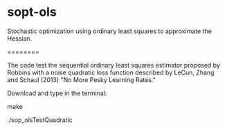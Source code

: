 sopt-ols
========

Stochastic optimization using ordinary least squares to approximate the Hessian. 

========

The code test the sequential ordinary least squares estimator proposed by Robbins with a noise quadratic loss function described by LeCun, Zhang and Schaul (2013) "No More Pesky Learning Rates."  

Download and type in the terminal:

make

./sop_olsTestQuadratic

